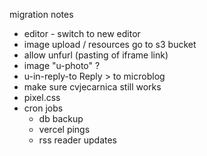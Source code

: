 migration notes

- editor - switch to new editor
- image upload / resources go to s3 bucket
- allow unfurl (pasting of iframe link)
- image "u-photo" ?
- u-in-reply-to Reply > to microblog
- make sure cvjecarnica still works
- pixel.css
- cron jobs
  - db backup
  - vercel pings
  - rss reader updates
